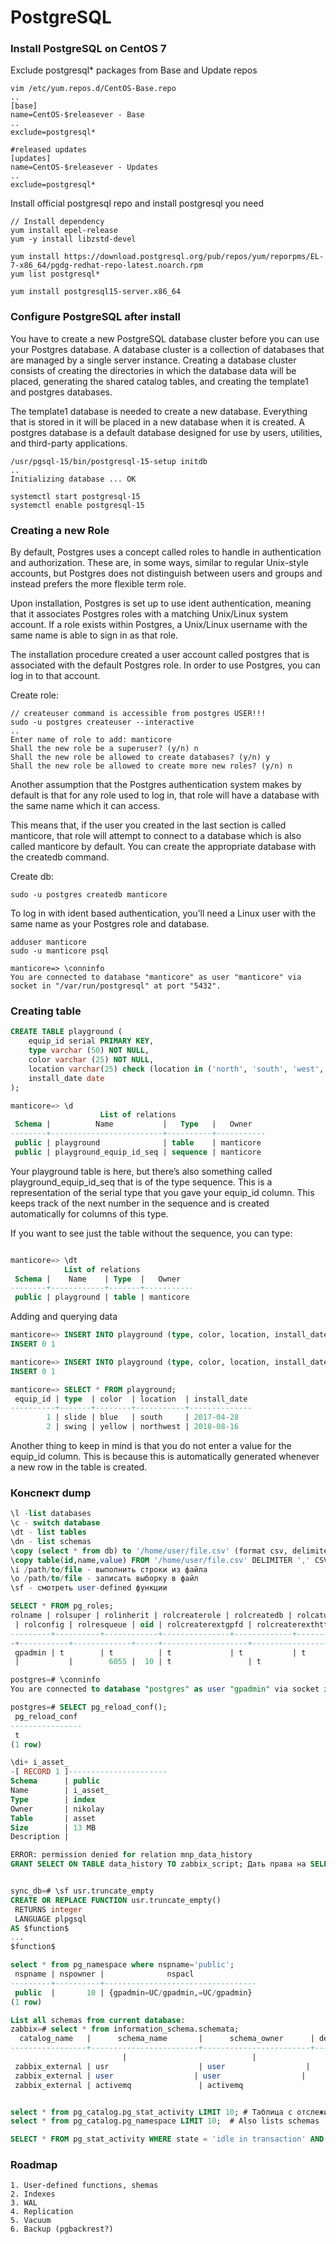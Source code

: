 # PostgreSQL
### Install PostgreSQL on CentOS 7
Exclude postgresql* packages from Base and Update repos
```
vim /etc/yum.repos.d/CentOS-Base.repo
..
[base]
name=CentOS-$releasever - Base
..
exclude=postgresql*

#released updates 
[updates]
name=CentOS-$releasever - Updates
..
exclude=postgresql*
```
Install official postgresql repo and install postgresql you need
```
// Install dependency
yum install epel-release
yum -y install libzstd-devel

yum install https://download.postgresql.org/pub/repos/yum/reporpms/EL-7-x86_64/pgdg-redhat-repo-latest.noarch.rpm
yum list postgresql*

yum install postgresql15-server.x86_64
```
### Configure PostgreSQL after install
You have to create a new PostgreSQL database cluster before you can use your Postgres database. A database cluster is a collection of databases that are managed by a single server instance. Creating a database cluster consists of creating the directories in which the database data will be placed, generating the shared catalog tables, and creating the template1 and postgres databases.

The template1 database is needed to create a new database. Everything that is stored in it will be placed in a new database when it is created. A postgres database is a default database designed for use by users, utilities, and third-party applications.
```
/usr/pgsql-15/bin/postgresql-15-setup initdb
..
Initializing database ... OK

systemctl start postgresql-15
systemctl enable postgresql-15
```
### Creating a new Role
By default, Postgres uses a concept called roles to handle in authentication and authorization. These are, in some ways, similar to regular Unix-style accounts, but Postgres does not distinguish between users and groups and instead prefers the more flexible term role.

Upon installation, Postgres is set up to use ident authentication, meaning that it associates Postgres roles with a matching Unix/Linux system account. If a role exists within Postgres, a Unix/Linux username with the same name is able to sign in as that role.

The installation procedure created a user account called postgres that is associated with the default Postgres role. In order to use Postgres, you can log in to that account.

Create role:
```
// createuser command is accessible from postgres USER!!!
sudo -u postgres createuser --interactive
..
Enter name of role to add: manticore
Shall the new role be a superuser? (y/n) n
Shall the new role be allowed to create databases? (y/n) y
Shall the new role be allowed to create more new roles? (y/n) n
```
Another assumption that the Postgres authentication system makes by default is that for any role used to log in, that role will have a database with the same name which it can access.

This means that, if the user you created in the last section is called manticore, that role will attempt to connect to a database which is also called manticore by default. You can create the appropriate database with the createdb command.

Create db:
```
sudo -u postgres createdb manticore
```
To log in with ident based authentication, you’ll need a Linux user with the same name as your Postgres role and database.
```
adduser manticore
sudo -u manticore psql

manticore=> \conninfo
You are connected to database "manticore" as user "manticore" via socket in "/var/run/postgresql" at port "5432".
```
### Creating table
```sql
CREATE TABLE playground (
    equip_id serial PRIMARY KEY,
    type varchar (50) NOT NULL,
    color varchar (25) NOT NULL,
    location varchar(25) check (location in ('north', 'south', 'west', 'east', 'northeast', 'southeast', 'southwest', 'northwest')),
    install_date date
);

manticore=> \d
                    List of relations
 Schema |          Name           |   Type   |   Owner   
--------+-------------------------+----------+-----------
 public | playground              | table    | manticore
 public | playground_equip_id_seq | sequence | manticore
```
Your playground table is here, but there’s also something called playground_equip_id_seq that is of the type sequence. This is a representation of the serial type that you gave your equip_id column. This keeps track of the next number in the sequence and is created automatically for columns of this type.

If you want to see just the table without the sequence, you can type:
```sql

manticore=> \dt
            List of relations
 Schema |    Name    | Type  |   Owner   
--------+------------+-------+-----------
 public | playground | table | manticore
```
Adding and querying data
```sql
manticore=> INSERT INTO playground (type, color, location, install_date) VALUES ('slide', 'blue', 'south', '2017-04-28');
INSERT 0 1

manticore=> INSERT INTO playground (type, color, location, install_date) VALUES ('swing', 'yellow', 'northwest', '2018-08-16');
INSERT 0 1

manticore=> SELECT * FROM playground;
 equip_id | type  | color  | location  | install_date 
----------+-------+--------+-----------+--------------
        1 | slide | blue   | south     | 2017-04-28
        2 | swing | yellow | northwest | 2018-08-16
```
Another thing to keep in mind is that you do not enter a value for the equip_id column. This is because this is automatically generated whenever a new row in the table is created.
### Конспект dump
```sql
\l -list databases
\c - switch database
\dt - list tables
\dn - list schemas
\copy (select * from db) to '/home/user/file.csv' (format csv, delimiter ';'); - экспорт запроса в csv
\copy table(id,name,value) FROM '/home/user/file.csv' DELIMITER ',' CSV - импорт
\i /path/to/file - выполнить строки из файла
\o /path/to/file - записать выборку в файл
\sf - смотреть user-defined функции

SELECT * FROM pg_roles;
rolname | rolsuper | rolinherit | rolcreaterole | rolcreatedb | rolcatupdate | rolcanlogin | rolreplication | rolconnlimit | rolpassword | rolvaliduntil
 | rolconfig | rolresqueue | oid | rolcreaterextgpfd | rolcreaterexthttp | rolcreatewextgpfd | rolresgroup 
---------+----------+------------+---------------+-------------+--------------+-------------+----------------+--------------+-------------+--------------
-+-----------+-------------+-----+-------------------+-------------------+-------------------+-------------
 gpadmin | t        | t          | t             | t           | t            | t           | t              |           -1 | ********    |              
 |           |        6055 |  10 | t                 | t                 | t                 |        6438

postgres=# \conninfo
You are connected to database "postgres" as user "gpadmin" via socket in "/tmp" at port "5432".

postgres=# SELECT pg_reload_conf();
 pg_reload_conf 
----------------
 t
(1 row)

\di+ i_asset_
-[ RECORD 1 ]----------------------
Schema      | public
Name        | i_asset_
Type        | index
Owner       | nikolay
Table       | asset
Size        | 13 MB
Description |

ERROR: permission denied for relation mnp_data_history
GRANT SELECT ON TABLE data_history TO zabbix_script; Дать права на SELECT на опред таблицу опред юзеру


sync_db=# \sf usr.truncate_empty
CREATE OR REPLACE FUNCTION usr.truncate_empty()
 RETURNS integer
 LANGUAGE plpgsql
AS $function$
...
$function$

select * from pg_namespace where nspname='public';
 nspname | nspowner |              nspacl              
---------+----------+----------------------------------
 public  |       10 | {gpadmin=UC/gpadmin,=UC/gpadmin}
(1 row)

List all schemas from current database:
zabbix=# select * from information_schema.schemata;
  catalog_name   |      schema_name       |      schema_owner      | default_character_set_catalog | default_character_set_schema | default_character_set_name | sql_path 
-----------------+------------------------+------------------------+-------------------------------+------------------------------+----------------------------+----------
                         |                            | 
 zabbix_external | usr                    | user                  |                               |                              |                            | 
 zabbix_external | user                  | user                  |                               |                              |                            | 
 zabbix_external | activemq               | activemq                   |                               |                              |                            | 


select * from pg_catalog.pg_stat_activity LIMIT 10; # Таблица с отслеживание статистики по процессам (запросы, транзакции)
select * from pg_catalog.pg_namespace LIMIT 10;  # Also lists schemas

SELECT * FROM pg_stat_activity WHERE state = 'idle in transaction' AND now()-query_start > '10m'::interval;
```
### Roadmap
```
1. User-defined functions, shemas
2. Indexes
3. WAL
4. Replication
5. Vacuum
6. Backup (pgbackrest?)

```
